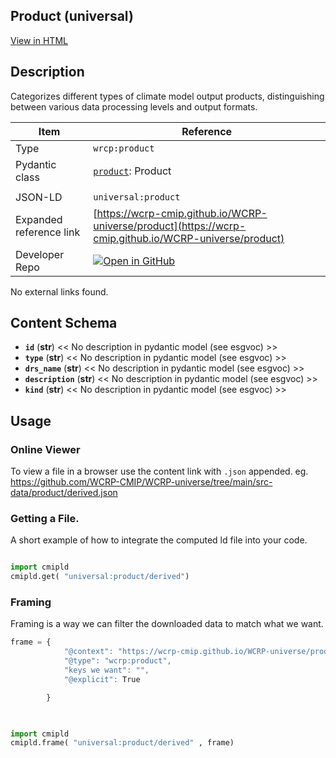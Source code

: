 

<section id="description">

# Product  (universal)

[View in HTML](https://wcrp-cmip.github.io/WCRP-universe/product/product)

## Description
Categorizes different types of climate model output products, distinguishing between various data processing levels and output formats.


</section>



<section id="info">


| Item | Reference |
| --- | --- |
| Type | `wrcp:product` |
| Pydantic class | [`product`](https://github.com/ESGF/esgf-vocab/blob/main/src/esgvoc/api/data_descriptors/product.py): Product |
| | |
| JSON-LD | `universal:product` |
| Expanded reference link | [https://wcrp-cmip.github.io/WCRP-universe/product](https://wcrp-cmip.github.io/WCRP-universe/product) |
| Developer Repo | [![Open in GitHub](https://img.shields.io/badge/Open-GitHub-blue?logo=github&style=flat-square)](https://github.com/WCRP-CMIP/WCRP-universe/tree/main/src-data/product) |


</section>
    No external links found. 
<section id="schema">

## Content Schema

- **`id`** (**str**) 
  << No description in pydantic model (see esgvoc) >>
- **`type`** (**str**) 
  << No description in pydantic model (see esgvoc) >>
- **`drs_name`** (**str**) 
  << No description in pydantic model (see esgvoc) >>
- **`description`** (**str**) 
  << No description in pydantic model (see esgvoc) >>
- **`kind`** (**str**) 
  << No description in pydantic model (see esgvoc) >>





</section>   

<section id="usage">

## Usage

### Online Viewer 
To view a file in a browser use the content link with `.json` appended. 
eg. https://github.com/WCRP-CMIP/WCRP-universe/tree/main/src-data/product/derived.json

### Getting a File. 

A short example of how to integrate the computed ld file into your code. 

```python

import cmipld
cmipld.get( "universal:product/derived")

```

### Framing
Framing is a way we can filter the downloaded data to match what we want. 
```js
frame = {
            "@context": "https://wcrp-cmip.github.io/WCRP-universe/product/_context_",
            "@type": "wcrp:product",
            "keys we want": "",
            "@explicit": True

        }
        
```

```python

import cmipld
cmipld.frame( "universal:product/derived" , frame)

```
</section>

    